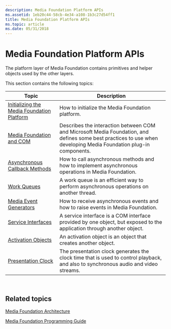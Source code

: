 ```yaml
---
description: Media Foundation Platform APIs
ms.assetid: 1eb20c44-58cb-4e34-a108-1b3c27d54ff1
title: Media Foundation Platform APIs
ms.topic: article
ms.date: 05/31/2018
---
```


# Media Foundation Platform APIs

The platform layer of Media Foundation contains primitives and helper objects used by the other layers.

This section contains the following topics:



| Topic                                                                           | Description                                                                                                                                                       |
|---------------------------------------------------------------------------------|-------------------------------------------------------------------------------------------------------------------------------------------------------------------|
| [Initializing the Media Foundation Platform](initializing-media-foundation.md) | How to initialize the Media Foundation platform.                                                                                                                  |
| [Media Foundation and COM](media-foundation-and-com.md)                        | Describes the interaction between COM and Microsoft Media Foundation, and defines some best practices to use when developing Media Foundation plug-in components. |
| [Asynchronous Callback Methods](asynchronous-callback-methods.md)              | How to call asynchronous methods and how to implement asynchronous operations in Media Foundation.                                                                |
| [Work Queues](work-queues.md)                                                  | A work queue is an efficient way to perform asynchronous operations on another thread.                                                                            |
| [Media Event Generators](media-event-generators.md)                            | How to receive asynchronous events and how to raise events in Media Foundation.                                                                                   |
| [Service Interfaces](service-interfaces.md)                                    | A service interface is a COM interface provided by one object, but exposed to the application through another object.                                             |
| [Activation Objects](activation-objects.md)                                    | An activation object is an object that creates another object.                                                                                                    |
| [Presentation Clock](presentation-clock.md)                                    | The presentation clock generates the clock time that is used to control playback, and also to synchronous audio and video streams.                                |



 

## Related topics

<dl> <dt>

[Media Foundation Architecture](media-foundation-architecture.md)
</dt> <dt>

[Media Foundation Programming Guide](media-foundation-programming-guide.md)
</dt> </dl>

 

 



